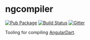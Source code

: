 # ngcompiler

[![Pub Package](https://img.shields.io/pub/v/ngcompiler.svg)](https://pub.dev/packages/ngcompiler)
[![Build Status](https://img.shields.io/github/actions/workflow/status/angulardart-community/angular/dart.yml?branch=master)](https://github.com/angulardart-community/angular/actions/workflows/dart.yml)
[![Gitter](https://img.shields.io/gitter/room/angulardart/community)](https://gitter.im/angulardart/community)

Tooling for compiling [AngularDart](https://pub.dev/packages/ngdart).

